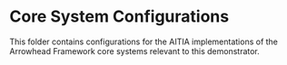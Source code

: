 # Core System Configurations

This folder contains configurations for the AITIA implementations of the Arrowhead Framework core systems relevant to
this demonstrator.